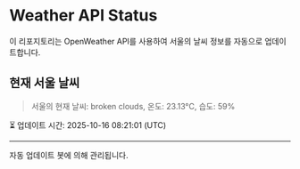 
# Weather API Status

이 리포지토리는 OpenWeather API를 사용하여 서울의 날씨 정보를 자동으로 업데이트합니다.

## 현재 서울 날씨
> 서울의 현재 날씨: broken clouds, 온도: 23.13°C, 습도: 59%

⏳ 업데이트 시간: 2025-10-16 08:21:01 (UTC)

---
자동 업데이트 봇에 의해 관리됩니다.
